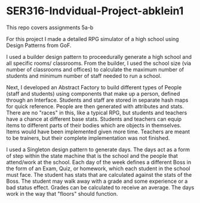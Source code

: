 # SER316-Indvidual-Project-abklein1

This repo covers assignments 5a-b

For this project I made a detailed RPG simulator of a high school using Design Patterns from GoF.

I used a builder design pattern to proceedurally generate a high school and all specific rooms/ classrooms.
From the builder, I used the school size (via number of classrooms and offices) to calculate the maximum number of
students and minimum number of staff needed to run a school.

Next, I developed an Abstract Factory to build different types of People (staff and students) using components that
make up a person, defined through an Interface. Students and staff are stored in separate hash maps for quick reference.
People are then generated with attributes and stats. There are no "races" in this, like a typical RPG, but students
and teachers have a chance at different base stats. Students and teachers can equip items to different parts of their bodies
which are objects in themselves. Items would have been implemented given more time. Teachers are meant to be trainers, but
their complete implementation was not finished.

I used a Singleton design pattern to generate days. The days act as a form of step within the state machine that is 
the school and the people that attend/work at the school. Each day of the week defines a different Boss in the form of
an Exam, Quiz, or homework, which each student in the school must face. The student has stats that are calculated against
the stats of the Boss. The student may walk away with a grade and some experience or a bad status effect. Grades can be
calculated to receive an average. The days work in the way that "floors" should function.
